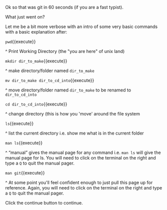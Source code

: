  Ok so that was git in 60 seconds (if you are a fast typist).

 What just went on?  

Let me be a bit more verbose with an intro of some very basic commands with a basic explanation after:

`pwd`{{execute}}

^ Print Working Directory (the "you are here" of unix land)

`mkdir dir_to_make`{{execute}}

^ make directory/folder named `dir_to_make`

`mv dir_to_make dir_to_cd_into`{{execute}}

^ move directory/folder named `dir_to_make` to be renamed to `dir_to_cd_into`

`cd dir_to_cd_into`{{execute}}

^ change directory (this is how you 'move' around the file system

`ls`{{execute}}

^ list the current directory i.e. show me what is in the current folder

`man ls`{{execute}}

^ “manual” gives the manual page for any command i.e. `man ls` will give the manual page for ls. You will need to click on the terminal on the right and type a `Q` to quit the manual pager.

`man git`{{execute}}

^ At some point you'll feel confident enough to just pull this page up for reference. Again, you will need to click on the terminal on the right and type a `Q` to quit the manual pager.

Click the continue button to continue.
